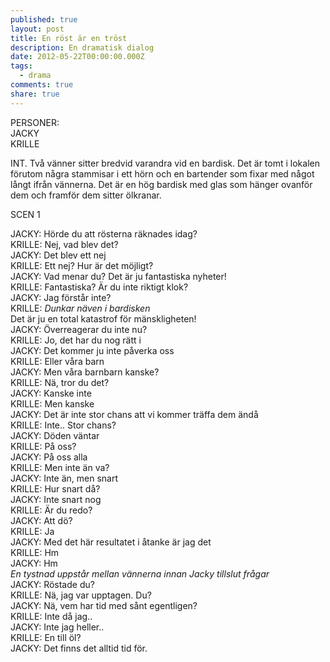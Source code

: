 ```yaml
---
published: true
layout: post
title: En röst är en tröst
description: En dramatisk dialog
date: 2012-05-22T00:00:00.000Z
tags:
  - drama
comments: true
share: true
---
```

PERSONER:  
JACKY  
KRILLE  

INT. Två vänner sitter bredvid varandra vid en bardisk. Det är tomt i lokalen förutom några stammisar i ett hörn och en bartender som fixar med något långt ifrån vännerna. Det är en hög bardisk med glas som hänger ovanför dem och framför dem sitter ölkranar.

SCEN 1

JACKY: 	Hörde du att rösterna räknades idag?  
KRILLE: Nej, vad blev det?  
JACKY:	Det blev ett nej  
KRILLE: Ett nej? Hur är det möjligt?  
JACKY: 	Vad menar du? Det är ju fantastiska nyheter!  
KRILLE: Fantastiska? Är du inte riktigt klok?  
JACKY: 	Jag förstår inte?  
KRILLE: _Dunkar näven i bardisken_  
Det är ju en total katastrof för mänskligheten!  
JACKY: 	Överreagerar du inte nu?  
KRILLE: Jo, det har du nog rätt i  
JACKY: 	Det kommer ju inte påverka oss  
KRILLE: Eller våra barn  
JACKY: 	Men våra barnbarn kanske?  
KRILLE: Nä, tror du det?  
JACKY: 	Kanske inte  
KRILLE: Men kanske  
JACKY: 	Det är inte stor chans att vi kommer träffa dem ändå  
KRILLE: Inte.. Stor chans?  
JACKY: 	Döden väntar  
KRILLE: På oss?  
JACKY:	På oss alla  
KRILLE:	Men inte än va?  
JACKY:	Inte än, men snart  
KRILLE:	Hur snart då?  
JACKY:	Inte snart nog  
KRILLE:	Är du redo?  
JACKY:	Att dö?  
KRILLE:	Ja  
JACKY:	Med det här resultatet i åtanke är jag det  
KRILLE:	Hm  
JACKY:	Hm  
_En tystnad uppstår mellan vännerna innan Jacky tillslut frågar_  
JACKY: 	Röstade du?  
KRILLE: Nä, jag var upptagen. Du?  
JACKY: 	Nä, vem har tid med sånt egentligen?  
KRILLE: Inte då jag..  
JACKY: 	Inte jag heller..  
KRILLE:	En till öl?  
JACKY:	Det finns det alltid tid för.  